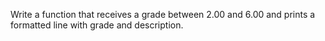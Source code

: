 Write a function that receives a grade between 2.00 and 6.00 and prints a formatted line with grade and description.


